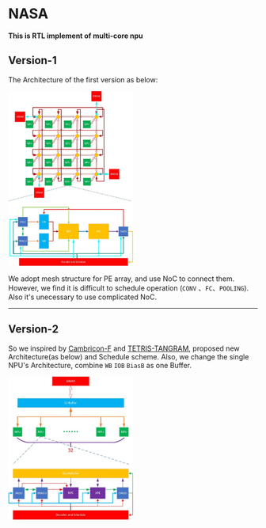 # NASA
**This is RTL implement of multi-core npu** 
## Version-1
The Architecture of the first version as below:

<img src="/img/Architecture.jpg" height="50%" width="50%">

We adopt mesh structure for PE array, and use NoC to connect them.
However, we find it is difficult to schedule operation (`CONV` 、`FC`、`POOLING`). 
Also it's unecessary to use complicated NoC. 
***
## Version-2
So we inspired by [Cambricon-F](https://ieeexplore.ieee.org/abstract/document/8980346) and [TETRIS-TANGRAM](https://github.com/stanford-mast/nn_dataflow#chen16), 
proposed new Architecture(as below) and Schedule scheme. Also, we change the single NPU's Architecture, combine `WB` `IOB` `BiasB` as one Buffer.  

<img src="/img/NewArchitecture.jpg" height="50%" width="50%">